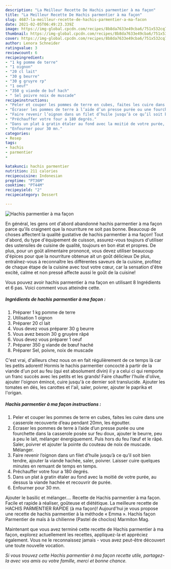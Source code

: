 ```yaml
---
description: "La Meilleur Recette De Hachis parmentier à ma façon"
title: "La Meilleur Recette De Hachis parmentier à ma façon"
slug: 4687-la-meilleur-recette-de-hachis-parmentier-a-ma-facon
date: 2021-02-05T06:49:23.339Z
image: https://img-global.cpcdn.com/recipes/8b8da7633e49cba6/751x532cq70/hachis-parmentier-a-ma-facon-photo-principale-de-la-recette.jpg
thumbnail: https://img-global.cpcdn.com/recipes/8b8da7633e49cba6/751x532cq70/hachis-parmentier-a-ma-facon-photo-principale-de-la-recette.jpg
cover: https://img-global.cpcdn.com/recipes/8b8da7633e49cba6/751x532cq70/hachis-parmentier-a-ma-facon-photo-principale-de-la-recette.jpg
author: Lenora Schneider
ratingvalue: 3
reviewcount: 6
recipeingredient:
- "1 kg pomme de terre"
- "1 oignon"
- "20 cl lait"
- "30 g beurre"
- "30 g gruyre rp"
- "1 oeuf"
- "350 g viande de buf hach"
- " Sel poivre noix de muscade"
recipeinstructions:
- "Peler et couper les pommes de terre en cubes, faites les cuire dans une casserole recouverte d’eau pendant 20mn, les égoutter."
- "Écraser les pommes de terre à l’aide d’un presse purée ou une fourchette dans la casserole posée sur feu doux, ajouter le beurre, peu à peu le lait, mélanger énergiquement. Puis hors du feu l’œuf et le râpé. Saler, poivrer et ajouter la pointe du couteau de noix de muscade. Mélanger."
- "Faire revenir l’oignon dans un filet d’huile jusqu’à ce qu’il soit bien tendre, ajouter la viande hachée, saler, poivrer. Laisser cuire quelques minutes en remuant de temps en temps."
- "Préchauffer votre four a 180 degrés."
- "Dans un plat à gratin étaler au fond avec la moitié de votre purée, au dessus la viande hachée et recouvrir de purée."
- "Enfourner pour 30 mn."
categories:
- Resep
tags:
- hachis
- parmentier
- 

katakunci: hachis parmentier  
nutrition: 211 calories
recipecuisine: Indonesian
preptime: "PT36M"
cooktime: "PT44M"
recipeyield: "2"
recipecategory: Dessert

---
```



![Hachis parmentier à ma façon](https://img-global.cpcdn.com/recipes/8b8da7633e49cba6/751x532cq70/hachis-parmentier-a-ma-facon-photo-principale-de-la-recette.jpg)

En général, les gens ont d'abord abandonné hachis parmentier à ma façon parce qu'ils craignent que la nourriture ne soit pas bonne. Beaucoup de choses affectent la qualité gustative de hachis parmentier à ma façon! Tout d'abord, du type d'équipement de cuisson, assurez-vous toujours d'utiliser des ustensiles de cuisine de qualité, toujours en bon état et propres. De plus, pour un goût alimentaire prononcé, vous devez utiliser beaucoup d'épices pour que la nourriture obtenue ait un goût délicieux De plus, entraînez-vous à reconnaître les différentes saveurs de la cuisine, profitez de chaque étape de la cuisine avec tout votre cœur, car la sensation d'être excité, calme et non pressé affecte aussi le goût de la cuisine!

<!--inarticleads1-->

Vous pouvez avoir hachis parmentier à ma façon en utilisant 8 Ingrédients et 6 pas. Voici comment vous atteindre cette.

##### Ingrédients de hachis parmentier à ma façon :

1. Préparer 1 kg pomme de terre
1. Utilisation 1 oignon
1. Préparer 20 cl lait
1. Vous devez vous préparer 30 g beurre
1. Vous avez besoin 30 g gruyère râpé
1. Vous devez vous préparer 1 oeuf
1. Préparer 350 g viande de bœuf haché
1. Préparer  Sel, poivre, noix de muscade


C&#39;est vrai, d&#39;ailleurs chez nous on en fait régulièrement de ce temps là car les petits adorent! Hormis le hachis parmentier concocté à partir de la viande d&#39;un pot au feu (qui est absolument divin) il y a celui ci qui remporte un franc succès avec les petits et les grands! Faire chauffer l&#39;huile d&#39;olive, ajouter l&#39;oignon émincé, cuire jusqu&#39;à ce dernier soit translucide. Ajouter les tomates en dés, les carottes et l&#39;ail, saler, poivrer, ajouter le paprika et l&#39;origan. 

<!--inarticleads2-->

##### Hachis parmentier à ma façon instructions :

1. Peler et couper les pommes de terre en cubes, faites les cuire dans une casserole recouverte d’eau pendant 20mn, les égoutter.
1. Écraser les pommes de terre à l’aide d’un presse purée ou une fourchette dans la casserole posée sur feu doux, ajouter le beurre, peu à peu le lait, mélanger énergiquement. Puis hors du feu l’œuf et le râpé. Saler, poivrer et ajouter la pointe du couteau de noix de muscade. Mélanger.
1. Faire revenir l’oignon dans un filet d’huile jusqu’à ce qu’il soit bien tendre, ajouter la viande hachée, saler, poivrer. Laisser cuire quelques minutes en remuant de temps en temps.
1. Préchauffer votre four a 180 degrés.
1. Dans un plat à gratin étaler au fond avec la moitié de votre purée, au dessus la viande hachée et recouvrir de purée.
1. Enfourner pour 30 mn.


Ajouter le basilic et mélanger.… Recette de Hachis parmentier à ma façon. Facile et rapide à réaliser, goûteuse et diététique. La meilleure recette de HACHIS PARMENTIER RAPIDE (à ma façon)! Aujourd&#39;hui je vous propose une recette de hachis parmentier à la méthode « Emma ». Hachis façon Parmentier de maïs à la chilienne (Pastel de choclos) Marmiton Mag. 

<!--inarticleads1-->

<p>
Maintenant que vous avez terminé cette recette de Hachis parmentier à ma façon, explorez actuellement les recettes, appliquez-la et appréciez également. Vous ne le reconnaissez jamais - vous avez peut-être découvert une toute nouvelle vocation.
</p>

<p>
<i>Si vous trouvez cette Hachis parmentier à ma façon recette utile, partagez-la avec vos amis ou votre famille, merci et bonne chance.</i>
</p>

